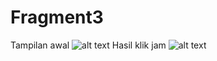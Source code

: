 # Fragment3
Tampilan awal
![alt text](https://github.com/rizalagus26rpl/Fragment2/blob/master/Fragment3_1.jpg?raw=true)
Hasil klik jam
![alt text](https://github.com/rizalagus26rpl/Fragment2/blob/master/Fragment3_2.jpg?raw=true)
